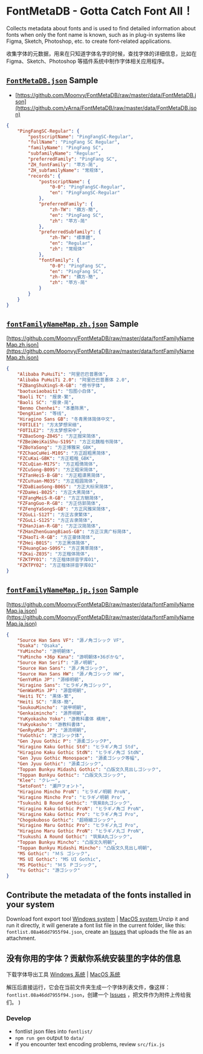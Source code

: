 # FontMetaDB - Gotta Catch Font All！

Collects metadata about fonts and is used to find detailed information about fonts when only the font name is known, such as in plug-in systems like Figma, Sketch, Photoshop, etc. to create font-related applications.

收集字体的元数据，用来在只知道字体名字的时候，查找字体的详细信息，比如在 Figma、Sketch、Photoshop 等插件系统中制作字体相关应用程序。

## [`FontMetaDB.json`](https://github.com/yArna/FontMetaDB/raw/master/data/FontMetaDB.json) Sample

-   [https://github.com/Moonvy/FontMetaDB/raw/master/data/FontMetaDB.json](https://github.com/yArna/FontMetaDB/raw/master/data/FontMetaDB.json)

```json
{
    "PingFangSC-Regular": {
        "postscriptName": "PingFangSC-Regular",
        "fullName": "PingFang SC Regular",
        "familyName": "PingFang SC",
        "subfamilyName": "Regular",
        "preferredFamily": "PingFang SC",
        "ZH_fontFamily": "苹方-简",
        "ZH_subfamilyName": "常规体",
        "records": {
            "postscriptName": {
                "0-0": "PingFangSC-Regular",
                "en": "PingFangSC-Regular"
            },
            "preferredFamily": {
                "zh-TW": "蘋方-簡",
                "en": "PingFang SC",
                "zh": "苹方-简"
            },
            "preferredSubfamily": {
                "zh-TW": "標準體",
                "en": "Regular",
                "zh": "常规体"
            },
            "fontFamily": {
                "0-0": "PingFang SC",
                "en": "PingFang SC",
                "zh-TW": "蘋方-簡",
                "zh": "苹方-简"
            }
        }
    }
}
```

## [`fontFamilyNameMap.zh.json`](https://github.com/Moonvy/FontMetaDB/raw/master/data/fontFamilyNameMap.zh.json) Sample

[https://github.com/Moonvy/FontMetaDB/raw/master/data/fontFamilyNameMap.zh.json](https://github.com/Moonvy/FontMetaDB/raw/master/data/fontFamilyNameMap.zh.json)

```json
{
    "Alibaba PuHuiTi": "阿里巴巴普惠体",
    "Alibaba PuHuiTi 2.0": "阿里巴巴普惠体 2.0",
    "FZBangShuXingS-R-GB": "榜书字体",
    "baotuxiaobaiti": "包图小白体",
    "Baoli TC": "报隶-繁",
    "Baoli SC": "报隶-简",
    "Benmo Chenhei": "本墨陈黑",
    "DengXian": "等线",
    "Hiragino Sans GB": "冬青黑体简体中文",
    "FOTILE1": "方太梦想宋细",
    "FOTILE2": "方太梦想宋中",
    "FZBaoSong-Z04S": "方正报宋简体",
    "FZBeiWeiKaiShu-S19S": "方正北魏楷书简体",
    "FZBoYaSong": "方正博雅宋_GBK",
    "FZChaoCuHei-M10S": "方正超粗黑简体",
    "FZCuKai-GBK": "方正粗楷_GBK",
    "FZCuQian-M17S": "方正粗倩简体",
    "FZCuSong-B09S": "方正粗宋简体",
    "FZTanHeiS-B-GB": "方正粗谭黑简体",
    "FZCuYuan-M03S": "方正粗圆简体",
    "FZDaBiaoSong-B06S": "方正大标宋简体",
    "FZDaHei-B02S": "方正大黑简体",
    "FZFangMeiS-R-GB": "方正方魅简体",
    "FZFangGuo-R-GB": "方正仿郭简体",
    "FZFengYaSongS-GB": "方正风雅宋简体",
    "FZGuLi-S12T": "方正古隶繁体",
    "FZGuLi-S12S": "方正古隶简体",
    "FZHanJian-R-GB": "方正汉简简体",
    "FZHanZhenGuangBiaoS-GB": "方正汉真广标简体",
    "FZHaoTi-R-GB": "方正豪体简体",
    "FZHei-B01S": "方正黑体简体",
    "FZHuangCao-S09S": "方正黄草简体",
    "FZKai-Z03S": "方正楷体简体",
    "FZKTPY01": "方正楷体拼音字库01",
    "FZKTPY02": "方正楷体拼音字库02"
}
```

## [`fontFamilyNameMap.jp.json`](https://github.com/Moonvy/FontMetaDB/raw/master/data/fontFamilyNameMap.ja.json) Sample

[https://github.com/Moonvy/FontMetaDB/raw/master/data/fontFamilyNameMap.ja.json](https://github.com/Moonvy/FontMetaDB/raw/master/data/fontFamilyNameMap.ja.json)

```json
{
    "Source Han Sans VF": "源ノ角ゴシック VF",
    "Osaka": "Osaka",
    "YuMincho": "游明朝体",
    "YuMincho +36p Kana": "游明朝体+36ポかな",
    "Source Han Serif": "源ノ明朝",
    "Source Han Sans": "源ノ角ゴシック",
    "Source Han Sans HW": "源ノ角ゴシック HW",
    "GenYoMin JP": "源様明朝",
    "Hiragino Sans": "ヒラギノ角ゴシック",
    "GenWanMin JP": "源雲明朝",
    "Heiti TC": "黒体-繁",
    "Heiti SC": "黒体-簡",
    "SoukouMincho": "装甲明朝",
    "Genkaimincho": "源界明朝",
    "YuKyokasho Yoko": "游教科書体 横用",
    "YuKyokasho": "游教科書体",
    "GenRyuMin JP": "源流明朝",
    "YuGothic": "游ゴシック体",
    "Gen Jyuu Gothic P": "源柔ゴシックP",
    "Hiragino Kaku Gothic Std": "ヒラギノ角ゴ Std",
    "Hiragino Kaku Gothic StdN": "ヒラギノ角ゴ StdN",
    "Gen Jyuu Gothic Monospace": "源柔ゴシック等幅",
    "Gen Jyuu Gothic": "源柔ゴシック",
    "Toppan Bunkyu Midashi Gothic": "凸版文久見出しゴシック",
    "Toppan Bunkyu Gothic": "凸版文久ゴシック",
    "Klee": "クレー",
    "SetoFont": "瀬戸フォント",
    "Hiragino Mincho ProN": "ヒラギノ明朝 ProN",
    "Hiragino Mincho Pro": "ヒラギノ明朝 Pro",
    "Tsukushi B Round Gothic": "筑紫B丸ゴシック",
    "Hiragino Kaku Gothic ProN": "ヒラギノ角ゴ ProN",
    "Hiragino Kaku Gothic Pro": "ヒラギノ角ゴ Pro",
    "Chogokuboso Gothic": "超極細ゴシック",
    "Hiragino Maru Gothic Pro": "ヒラギノ丸ゴ Pro",
    "Hiragino Maru Gothic ProN": "ヒラギノ丸ゴ ProN",
    "Tsukushi A Round Gothic": "筑紫A丸ゴシック",
    "Toppan Bunkyu Mincho": "凸版文久明朝",
    "Toppan Bunkyu Midashi Mincho": "凸版文久見出し明朝",
    "MS Gothic": "ＭＳ ゴシック",
    "MS UI Gothic": "MS UI Gothic",
    "MS PGothic": "ＭＳ Ｐゴシック",
    "Yu Gothic": "游ゴシック"
}
```

## Contribute the metadata of the fonts installed in your system

Download font export tool [Windows system](https://github.com/Moonvy/FontMetaDB/releases/download/ExportMyFontList/ExportMyFontList-Windows.zip) | [MacOS system ](https://github.com/Moonvy/FontMetaDB/releases/download/ExportMyFontList/ExportMyFontList-MacOS.zip)
Unzip it and run it directly, it will generate a font list file in the current folder, like this: `fontlist.08a46dd7955f94.json`, create an [Issues](https://github.com/Moonvy/FontMetaDB/issues/new/choose) that uploads the file as an attachment.

## 没有你用的字体？贡献你系统安装里的字体的信息

下载字体导出工具 [Windows 系统](https://github.com/Moonvy/FontMetaDB/releases/download/ExportMyFontList/ExportMyFontList-Windows.zip) | [MacOS 系统](https://github.com/Moonvy/FontMetaDB/releases/download/ExportMyFontList/ExportMyFontList-MacOS.zip)

解压后直接运行，它会在当前文件夹生成一个字体列表文件，像这样：`fontlist.08a46dd7955f94.json`，创建一个 [Issues](https://github.com/Moonvy/FontMetaDB/issues/new/choose) ，把文件作为附件上传给我们。
)

### Develop

-   fontlist json files into `fontlist/`
-   `npm run gen` output to `data/`
-   if you encounter text encoding problems, review `src/fix.js`
